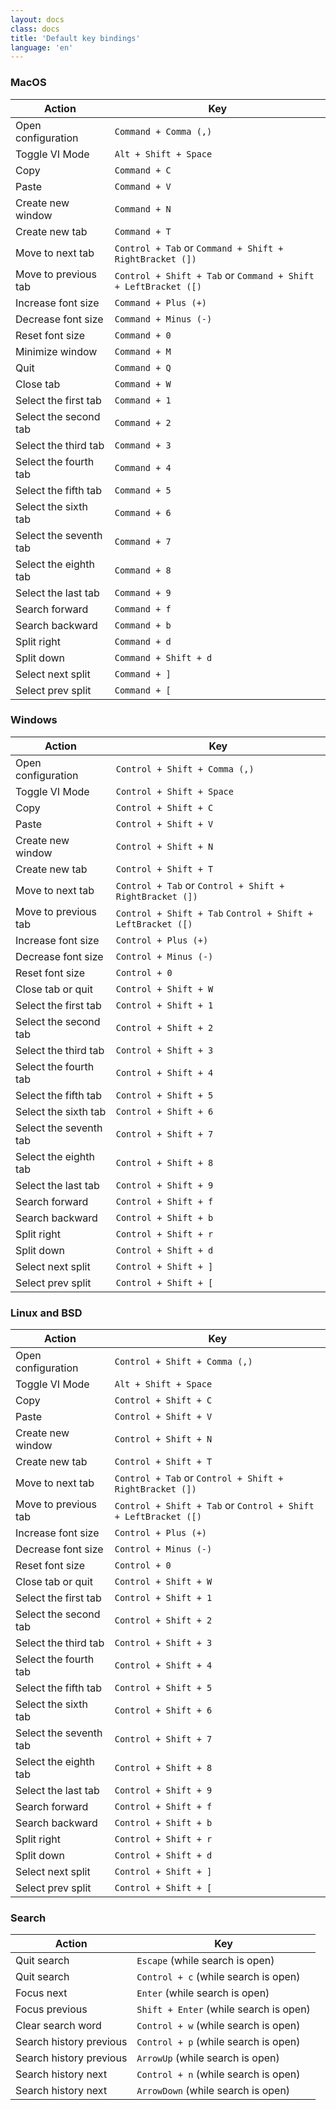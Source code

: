 ```yaml
---
layout: docs
class: docs
title: 'Default key bindings'
language: 'en'
---
```


### MacOS

| Action                 | Key                                                            |
| ---------------------- | -------------------------------------------------------------- |
| Open configuration     | `Command + Comma (,)`                                          |
| Toggle VI Mode         | `Alt + Shift + Space`                                          |
| Copy                   | `Command + C`                                                  |
| Paste                  | `Command + V`                                                  |
| Create new window      | `Command + N`                                                  |
| Create new tab         | `Command + T`                                                  |
| Move to next tab       | `Control + Tab` or `Command + Shift + RightBracket (])`        |
| Move to previous tab   | `Control + Shift + Tab` or `Command + Shift + LeftBracket ([)` |
| Increase font size     | `Command + Plus (+)`                                           |
| Decrease font size     | `Command + Minus (-)`                                          |
| Reset font size        | `Command + 0`                                                  |
| Minimize window        | `Command + M`                                                  |
| Quit                   | `Command + Q`                                                  |
| Close tab              | `Command + W`                                                  |
| Select the first tab   | `Command + 1`                                                  |
| Select the second tab  | `Command + 2`                                                  |
| Select the third tab   | `Command + 3`                                                  |
| Select the fourth tab  | `Command + 4`                                                  |
| Select the fifth tab   | `Command + 5`                                                  |
| Select the sixth tab   | `Command + 6`                                                  |
| Select the seventh tab | `Command + 7`                                                  |
| Select the eighth tab  | `Command + 8`                                                  |
| Select the last tab    | `Command + 9`          |
| Search forward         | `Command + f`          |
| Search backward        | `Command + b`          |
| Split right    		 | `Command + d`          |
| Split down    		 | `Command + Shift + d`  |
| Select next split      | `Command + ]`          |
| Select prev split      | `Command + [`          |

### Windows

| Action               | Key                                                         |
| -------------------- | ----------------------------------------------------------- |
| Open configuration   | `Control + Shift + Comma (,)`                               |
| Toggle VI Mode       | `Control + Shift + Space`                                   |
| Copy                 | `Control + Shift + C`                                       |
| Paste                | `Control + Shift + V`                                       |
| Create new window    | `Control + Shift + N`                                       |
| Create new tab       | `Control + Shift + T`                                       |
| Move to next tab     | `Control + Tab` or `Control + Shift + RightBracket (])`     |
| Move to previous tab | `Control + Shift + Tab` `Control + Shift + LeftBracket ([)` |
| Increase font size   | `Control + Plus (+)`                                        |
| Decrease font size   | `Control + Minus (-)`                                       |
| Reset font size      | `Control + 0`                                               |
| Close tab or quit    | `Control + Shift + W`                                       |
| Select the first tab   | `Control + Shift + 1`                                                  |
| Select the second tab  | `Control + Shift + 2`                                                  |
| Select the third tab   | `Control + Shift + 3`                                                  |
| Select the fourth tab  | `Control + Shift + 4`                                                  |
| Select the fifth tab   | `Control + Shift + 5`                                                  |
| Select the sixth tab   | `Control + Shift + 6`                                                  |
| Select the seventh tab | `Control + Shift + 7`                                                  |
| Select the eighth tab  | `Control + Shift + 8`                                                  |
| Select the last tab    | `Control + Shift + 9`   |
| Search forward         | `Control + Shift + f`  |
| Search backward        | `Control + Shift + b`  |
| Split right    		 | `Control + Shift + r`  |
| Split down    		 | `Control + Shift + d`  |
| Select next split      | `Control + Shift + ]`  |
| Select prev split      | `Control + Shift + [`  |

### Linux and BSD

| Action               | Key                                                            |
| -------------------- | -------------------------------------------------------------- |
| Open configuration   | `Control + Shift + Comma (,)`                                  |
| Toggle VI Mode       | `Alt + Shift + Space`                                          |
| Copy                 | `Control + Shift + C`                                          |
| Paste                | `Control + Shift + V`                                          |
| Create new window    | `Control + Shift + N`                                          |
| Create new tab       | `Control + Shift + T`                                          |
| Move to next tab     | `Control + Tab` or `Control + Shift + RightBracket (])`        |
| Move to previous tab | `Control + Shift + Tab` or `Control + Shift + LeftBracket ([)` |
| Increase font size   | `Control + Plus (+)`                                           |
| Decrease font size   | `Control + Minus (-)`                                          |
| Reset font size      | `Control + 0`                                                  |
| Close tab or quit    | `Control + Shift + W`                                          |
| Select the first tab   | `Control + Shift + 1`                                                  |
| Select the second tab  | `Control + Shift + 2`                                                  |
| Select the third tab   | `Control + Shift + 3`                                                  |
| Select the fourth tab  | `Control + Shift + 4`                                                  |
| Select the fifth tab   | `Control + Shift + 5`                                                  |
| Select the sixth tab   | `Control + Shift + 6`                                                  |
| Select the seventh tab | `Control + Shift + 7`                                                  |
| Select the eighth tab  | `Control + Shift + 8`                                                  |
| Select the last tab    | `Control + Shift + 9`          |
| Search forward         | `Control + Shift + f`  |
| Search backward        | `Control + Shift + b`  |
| Split right    		 | `Control + Shift + r`  |
| Split down    		 | `Control + Shift + d`  |
| Select next split      | `Control + Shift + ]`  |
| Select prev split      | `Control + Shift + [`  |

### Search

| Action                  | Key                                    |
| ----------------------- | -------------------------------------- |
| Quit search             | `Escape` (while search is open)        |
| Quit search             | `Control + c` (while search is open)   |
| Focus next              | `Enter` (while search is open)         |
| Focus previous          | `Shift + Enter` (while search is open) |
| Clear search word       | `Control + w` (while search is open)   |
| Search history previous | `Control + p` (while search is open)   |
| Search history previous | `ArrowUp` (while search is open)       |
| Search history next     | `Control + n` (while search is open)   |
| Search history next     | `ArrowDown` (while search is open)     |
